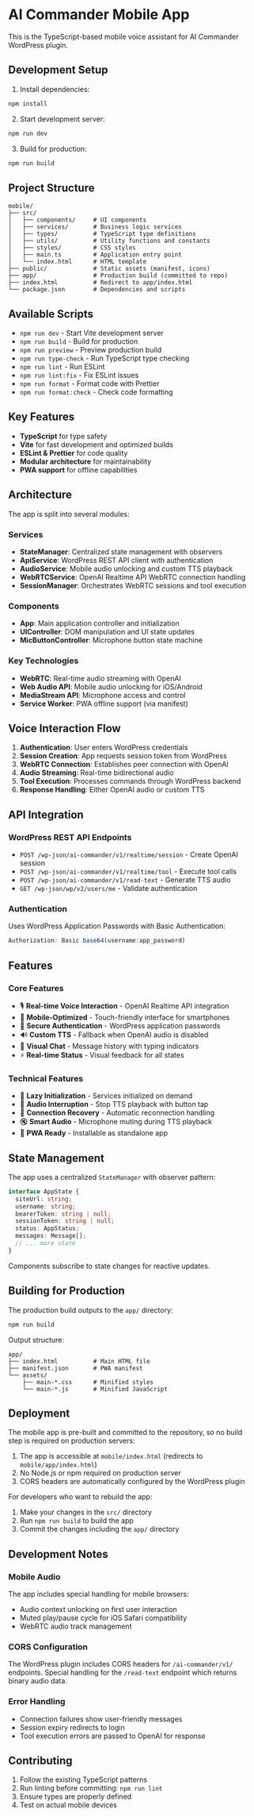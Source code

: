 # AI Commander Mobile App

This is the TypeScript-based mobile voice assistant for AI Commander WordPress plugin.

## Development Setup

1. Install dependencies:
```bash
npm install
```

2. Start development server:
```bash
npm run dev
```

3. Build for production:
```bash
npm run build
```

## Project Structure

```
mobile/
├── src/
│   ├── components/     # UI components
│   ├── services/       # Business logic services
│   ├── types/          # TypeScript type definitions
│   ├── utils/          # Utility functions and constants
│   ├── styles/         # CSS styles
│   ├── main.ts         # Application entry point
│   └── index.html      # HTML template
├── public/             # Static assets (manifest, icons)
├── app/                # Production build (committed to repo)
├── index.html          # Redirect to app/index.html
└── package.json        # Dependencies and scripts
```

## Available Scripts

- `npm run dev` - Start Vite development server
- `npm run build` - Build for production
- `npm run preview` - Preview production build
- `npm run type-check` - Run TypeScript type checking
- `npm run lint` - Run ESLint
- `npm run lint:fix` - Fix ESLint issues
- `npm run format` - Format code with Prettier
- `npm run format:check` - Check code formatting

## Key Features

- **TypeScript** for type safety
- **Vite** for fast development and optimized builds
- **ESLint & Prettier** for code quality
- **Modular architecture** for maintainability
- **PWA support** for offline capabilities

## Architecture

The app is split into several modules:

### Services
- **StateManager**: Centralized state management with observers
- **ApiService**: WordPress REST API client with authentication
- **AudioService**: Mobile audio unlocking and custom TTS playback
- **WebRTCService**: OpenAI Realtime API WebRTC connection handling
- **SessionManager**: Orchestrates WebRTC sessions and tool execution

### Components
- **App**: Main application controller and initialization
- **UIController**: DOM manipulation and UI state updates
- **MicButtonController**: Microphone button state machine

### Key Technologies
- **WebRTC**: Real-time audio streaming with OpenAI
- **Web Audio API**: Mobile audio unlocking for iOS/Android
- **MediaStream API**: Microphone access and control
- **Service Worker**: PWA offline support (via manifest)

## Voice Interaction Flow

1. **Authentication**: User enters WordPress credentials
2. **Session Creation**: App requests session token from WordPress
3. **WebRTC Connection**: Establishes peer connection with OpenAI
4. **Audio Streaming**: Real-time bidirectional audio
5. **Tool Execution**: Processes commands through WordPress backend
6. **Response Handling**: Either OpenAI audio or custom TTS

## API Integration

### WordPress REST API Endpoints

- `POST /wp-json/ai-commander/v1/realtime/session` - Create OpenAI session
- `POST /wp-json/ai-commander/v1/realtime/tool` - Execute tool calls
- `POST /wp-json/ai-commander/v1/read-text` - Generate TTS audio
- `GET /wp-json/wp/v2/users/me` - Validate authentication

### Authentication

Uses WordPress Application Passwords with Basic Authentication:
```typescript
Authorization: Basic base64(username:app_password)
```

## Features

### Core Features
- 🎙️ **Real-time Voice Interaction** - OpenAI Realtime API integration
- 📱 **Mobile-Optimized** - Touch-friendly interface for smartphones
- 🔐 **Secure Authentication** - WordPress application passwords
- 🔊 **Custom TTS** - Fallback when OpenAI audio is disabled
- 💬 **Visual Chat** - Message history with typing indicators
- ⚡ **Real-time Status** - Visual feedback for all states

### Technical Features
- 🔄 **Lazy Initialization** - Services initialized on demand
- 🎵 **Audio Interruption** - Stop TTS playback with button tap
- 📶 **Connection Recovery** - Automatic reconnection handling
- 🔇 **Smart Audio** - Microphone muting during TTS playback
- 📱 **PWA Ready** - Installable as standalone app

## State Management

The app uses a centralized `StateManager` with observer pattern:

```typescript
interface AppState {
  siteUrl: string;
  username: string;
  bearerToken: string | null;
  sessionToken: string | null;
  status: AppStatus;
  messages: Message[];
  // ... more state
}
```

Components subscribe to state changes for reactive updates.

## Building for Production

The production build outputs to the `app/` directory:

```bash
npm run build
```

Output structure:
```
app/
├── index.html          # Main HTML file
├── manifest.json       # PWA manifest
└── assets/
    ├── main-*.css      # Minified styles
    └── main-*.js       # Minified JavaScript
```

## Deployment

The mobile app is pre-built and committed to the repository, so no build step is required on production servers:

1. The app is accessible at `mobile/index.html` (redirects to `mobile/app/index.html`)
2. No Node.js or npm required on production server
3. CORS headers are automatically configured by the WordPress plugin

For developers who want to rebuild the app:
1. Make your changes in the `src/` directory
2. Run `npm run build` to build the app
3. Commit the changes including the `app/` directory

## Development Notes

### Mobile Audio
The app includes special handling for mobile browsers:
- Audio context unlocking on first user interaction
- Muted play/pause cycle for iOS Safari compatibility
- WebRTC audio track management

### CORS Configuration
The WordPress plugin includes CORS headers for `/ai-commander/v1/` endpoints.
Special handling for the `/read-text` endpoint which returns binary audio data.

### Error Handling
- Connection failures show user-friendly messages
- Session expiry redirects to login
- Tool execution errors are passed to OpenAI for response

## Contributing

1. Follow the existing TypeScript patterns
2. Run linting before committing: `npm run lint`
3. Ensure types are properly defined
4. Test on actual mobile devices